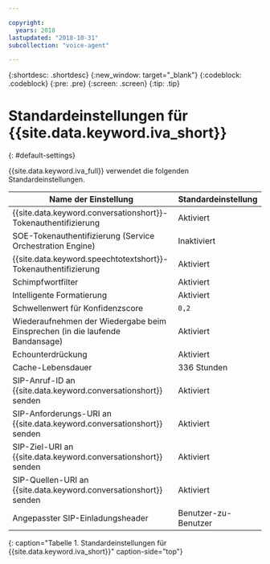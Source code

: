 ```yaml
---

copyright:
  years: 2018
lastupdated: "2018-10-31"
subcollection: "voice-agent"

---
```


{:shortdesc: .shortdesc}
{:new_window: target="_blank"}
{:codeblock: .codeblock}
{:pre: .pre}
{:screen: .screen}
{:tip: .tip}


# Standardeinstellungen für {{site.data.keyword.iva_short}}
{: #default-settings}

{{site.data.keyword.iva_full}} verwendet die folgenden Standardeinstellungen.

| Name der Einstellung | Standardeinstellung |
|------|---------------|
| {{site.data.keyword.conversationshort}}-Tokenauthentifizierung| Aktiviert |
| SOE-Tokenauthentifizierung (Service Orchestration Engine)| Inaktiviert |
| {{site.data.keyword.speechtotextshort}}-Tokenauthentifizierung| Aktiviert |
| Schimpfwortfilter | Aktiviert |
| Intelligente Formatierung | Aktiviert |
| Schwellenwert für Konfidenzscore | `0,2` |
| Wiederaufnehmen der Wiedergabe beim Einsprechen (in die laufende Bandansage) | Aktiviert |
| Echounterdrückung | Aktiviert |
| Cache-Lebensdauer | 336 Stunden |
| SIP-Anruf-ID an {{site.data.keyword.conversationshort}} senden | Aktiviert |
| SIP-Anforderungs-URI an {{site.data.keyword.conversationshort}} senden | Aktiviert |
| SIP-Ziel-URI an {{site.data.keyword.conversationshort}} senden | Aktiviert |
| SIP-Quellen-URI an {{site.data.keyword.conversationshort}} senden | Aktiviert |
| Angepasster SIP-Einladungsheader | Benutzer-zu-Benutzer |
{: caption="Tabelle 1. Standardeinstellungen für {{site.data.keyword.iva_short}}" caption-side="top"}
